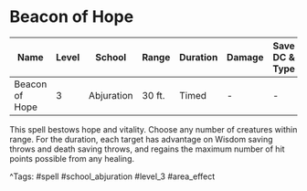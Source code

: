 # Beacon of Hope

| Name | Level | School | Range | Duration | Damage | Save DC & Type |
|------|-------|--------|-------|----------|--------|----------------|
| Beacon of Hope | 3 | Abjuration | 30 ft. | Timed | - | - |

This spell bestows hope and vitality. Choose any number of creatures within range. For the duration, each target has advantage on Wisdom saving throws and death saving throws, and regains the maximum number of hit points possible from any healing.

^Tags: #spell #school_abjuration #level_3 #area_effect